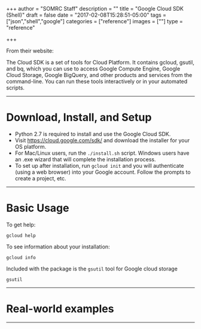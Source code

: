 +++
author = "SOMRC Staff"
description = ""
title = "Google Cloud SDK (Shell)"
draft = false
date = "2017-02-08T15:28:51-05:00"
tags = ["json","shell","google"]
categories = ["reference"]
images = [""]
type = "reference"

+++

<p class="lead">From their website:</p>

<p class="lead">The Cloud SDK is a set of tools for Cloud Platform. It contains gcloud, gsutil, and bq, which you can use to access Google Compute Engine, Google Cloud Storage, Google BigQuery, and other products and services from the command-line. You can run these tools interactively or in your automated scripts.</p>

- - -

# Download, Install, and Setup

* Python 2.7 is required to install and use the Google Cloud SDK.
* Visit https://cloud.google.com/sdk/ and download the installer for your OS platform.
* For Mac/Linux users, run the `./install.sh` script. Windows users have an .exe wizard that will complete the installation process.
* To set up after installation, run `gcloud init` and you will authenticate (using a web browser) into your Google account. Follow the prompts to create a project, etc.

- - -

# Basic Usage

To get help:

    gcloud help

To see information about your installation:

    gcloud info

Included with the package is the `gsutil` tool for Google cloud storage

    gsutil

- - -

# Real-world examples

- - -

